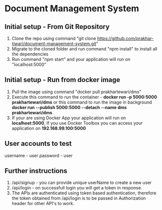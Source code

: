 # Document Management System

## Initial setup - From Git Repository
1. Clone the repo using command "git clone https://github.com/prakhar-tiwari/document-management-system.git"
2. Migrate to the cloned folder and run command "npm install" to install all the dependencies
3. Run command "npm start" and your application will run on "localhost:5000"

## Initial setup - Run from docker image
1. Pull the image using command "docker pull prakhartewari/dms"
2. Execute this command to run the container  - **docker run -p 5000:5000 prakhartewari/dms** or this command to run the image in background **docker run --publish 5000:5000 --detach --name dms prakhartewari/dms**
3. If your are using Docker App your application will run on **localhost:5000**, If you use Docker Toolbox you can access your application on **192.168.99.100:5000**

## User accounts to test
username - user
password - user

## Further instructions
1. /api/signup - you can provide unique userName to create a new user
2. /api/login - on successfull login you will get a token in response.
3. The APIs are authenticated using token based authentication, therefore the token obtained from /api/login is to be passed in Authorization header for other API's to work.
